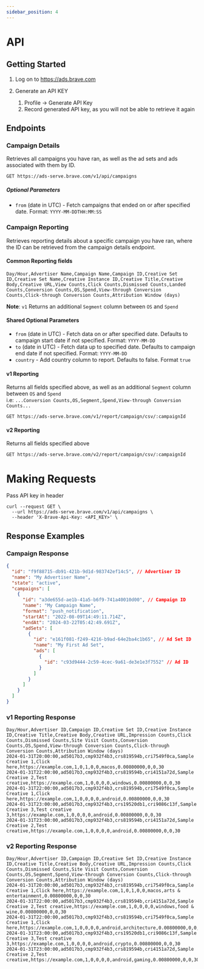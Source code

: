 ```yaml
---
sidebar_position: 4
---
```


# API

## Getting Started

1. Log on to https://ads.brave.com

2. Generate an API KEY
   1. Profile -> Generate API Key
   2. Record generated API key, as you will not be able to retrieve it again

## Endpoints

### Campaign Details

Retrieves all campaigns you have ran, as well as the ad sets and ads associated with them by ID.

```
GET https://ads-serve.brave.com/v1/api/campaigns
```

##### Optional Parameters

- `from` (date in UTC) - Fetch campaigns that ended on or after specified date. Format: `YYYY-MM-DDTHH:MM:SS`

### Campaign Reporting

Retrieves reporting details about a specific campaign you have ran, where the ID can be retrieved from the campaign details endpoint.

#### Common Reporting fields

```
Day/Hour,Advertiser Name,Campaign Name,Campaign ID,Creative Set ID,Creative Set Name,Creative Instance ID,Creative Title,Creative Body,Creative URL,View Counts,Click Counts,Dismissed Counts,Landed Counts,Conversion Counts,OS,Spend,View-through Conversion Counts,Click-through Conversion Counts,Attribution Window (days)
```

**Note**: `v1` Returns an additional `Segment` column between `OS` and `Spend`

#### Shared Optional Parameters

- `from` (date in UTC) - Fetch data on or after specified date. Defaults to campaign start date if not specified. Format: `YYYY-MM-DD`
- `to` (date in UTC) - Fetch data up to specified date. Defaults to campaign end date if not specified. Format: `YYYY-MM-DD`
- `country` - Add country column to report. Defaults to false. Format `true`

#### v1 Reporting

Returns all fields specified above, as well as an additional `Segment` column between `OS` and `Spend` <br />
i.e: `...Conversion Counts,OS,Segment,Spend,View-through Conversion Counts...`

```
GET https://ads-serve.brave.com/v1/report/campaign/csv/:campaignId
```

#### v2 Reporting

Returns all fields specified above

```
GET https://ads-serve.brave.com/v2/report/campaign/csv/:campaignId
```

# Making Requests

Pass API key in header

```
curl --request GET \
  --url https://ads-serve.brave.com/v1/api/campaigns \
  --header 'X-Brave-Api-Key: <API_KEY>' \
```

## Response Examples

### Campaign Response

```json
{
  "id": "f9f88715-db91-421b-9d1d-983742ef14c5", // Advertiser ID
  "name": "My Advertiser Name",
  "state": "active",
  "campaigns": [
    {
      "id": "a3de655d-ae1b-41a5-b6f9-741a40010d00", // Campaign ID
      "name": "My Campaign Name",
      "format": "push_notification",
      "startAt": "2022-08-09T14:49:11.714Z",
      "endAt": "2024-03-22T05:42:49.691Z",
      "adSets": [
        {
          "id": "e161f081-f249-4216-b9ad-64e2ba4c1b65", // Ad Set ID
          "name": "My First Ad Set",
          "ads": [
            {
              "id": "c93d9444-2c59-4cec-9a61-de3e1e3f7552" // Ad ID
            }
          ]
        }
      ]
    }
  ]
}
```

### v1 Reporting Response

```
Day/Hour,Advertiser ID,Campaign ID,Creative Set ID,Creative Instance ID,Creative Title,Creative Body,Creative URL,Impression Counts,Click Counts,Dismissed Counts,Site Visit Counts,Conversion Counts,OS,Spend,View-through Conversion Counts,Click-through Conversion Counts,Attribution Window (days)
2024-01-31T20:00:00,ad5017b3,cmp932f4b3,crs819594b,cri7549f0ca,Sample Creative 1,Click here,https://example.com,1,0,1,0,0,macos,0.00800000,0,0,30 
2024-01-31T22:00:00,ad5017b3,cmp932f4b3,crs819594b,cri4151a72d,Sample Creative 2,Test creative,https://example.com,1,0,0,0,0,windows,0.00800000,0,0,30
2024-01-31T22:00:00,ad5017b3,cmp932f4b3,crs819594b,cri7549f0ca,Sample Creative 1,Click here,https://example.com,1,0,0,0,0,android,0.00800000,0,0,30
2024-01-31T23:00:00,ad5017b3,cmp932f4b3,crs19520db1,cri9086c13f,Sample Creative 3,Test creative 3,https://example.com,1,0,0,0,0,android,0.00800000,0,0,30 
2024-01-31T23:00:00,ad5017b3,cmp932f4b3,crs819594b,cri4151a72d,Sample Creative 2,Test creative,https://example.com,1,0,0,0,0,android,0.00800000,0,0,30
```

### v2 Reporting Response

```
Day/Hour,Advertiser ID,Campaign ID,Creative Set ID,Creative Instance ID,Creative Title,Creative Body,Creative URL,Impression Counts,Click Counts,Dismissed Counts,Site Visit Counts,Conversion Counts,OS,Segment,Spend,View-through Conversion Counts,Click-through Conversion Counts,Attribution Window (days)
2024-01-31T20:00:00,ad5017b3,cmp932f4b3,crs819594b,cri7549f0ca,Sample Creative 1,Click here,https://example.com,1,0,1,0,0,macos,arts & entertainment,0.00800000,0,0,30 
2024-01-31T22:00:00,ad5017b3,cmp932f4b3,crs819594b,cri4151a72d,Sample Creative 2,Test creative,https://example.com,1,0,0,0,0,windows,food & wine,0.00800000,0,0,30
2024-01-31T22:00:00,ad5017b3,cmp932f4b3,crs819594b,cri7549f0ca,Sample Creative 1,Click here,https://example.com,1,0,0,0,0,android,architecture,0.00800000,0,0,30
2024-01-31T23:00:00,ad5017b3,cmp932f4b3,crs19520db1,cri9086c13f,Sample Creative 3,Test creative 3,https://example.com,1,0,0,0,0,android,crypto,0.00800000,0,0,30 
2024-01-31T23:00:00,ad5017b3,cmp932f4b3,crs819594b,cri4151a72d,Sample Creative 2,Test creative,https://example.com,1,0,0,0,0,android,gaming,0.00800000,0,0,30
```
